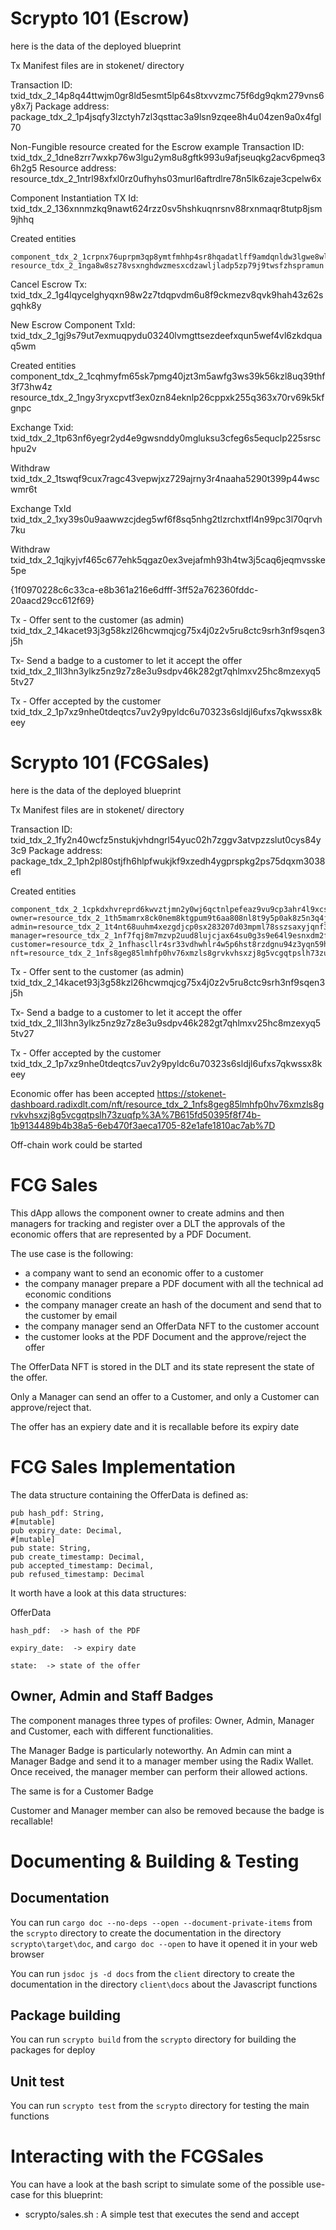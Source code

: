 # Scrypto 101 (Escrow)

here is the data of the deployed blueprint

Tx Manifest files are in stokenet/ directory

Transaction ID: txid_tdx_2_14p8q44ttwjm0gr8ld5esmt5lp64s8txvvzmc75f6dg9qkm279vns6y8x7j
Package address: package_tdx_2_1p4jsqfy3lzctyh7zl3qsttac3a9lsn9zqee8h4u04zen9a0x4fgl70

Non-Fungible resource created for the Escrow example
Transaction ID: txid_tdx_2_1dne8zrr7wxkp76w3lgu2ym8u8gftk993u9afjseuqkg2acv6pmeq36h2g5
Resource address: resource_tdx_2_1ntrl98xfxl0rz0ufhyhs03murl6aftrdlre78n5lk6zaje3cpelw6x

Component Instantiation
TX Id: txid_tdx_2_136xnnmzkq9nawt624rzz0sv5hshkuqnrsnv88rxnmaqr8tutp8jsm9jhhq

Created entities

    component_tdx_2_1crpnx76uprpm3qp8ymtfmhhp4sr8hqadatlff9amdqnldw3lgwe8wl
    resource_tdx_2_1nga8w8sz78vsxnghdwzmesxcdzawljladp5zp79j9twsfzhspramun

Cancel Escrow Tx:
    txid_tdx_2_1g4lqycelghyqxn98w2z7tdqpvdm6u8f9ckmezv8qvk9hah43z62sgqhk8y

New Escrow Component TxId:
    txid_tdx_2_1gj9s79ut7exmuqpydu03240lvmgttsezdeefxqun5wef4vl6zkdquaq5wm


Created entities
    component_tdx_2_1cqhmyfm65sk7pmg40jzt3m5awfg3ws39k56kzl8uq39thf3f73hw4z
    resource_tdx_2_1ngy3ryxcpvtf3ex0zn84eknlp26cppxk255q363x70rv69k5kfgnpc

Exchange Txid:
    txid_tdx_2_1tp63nf6yegr2yd4e9gwsnddy0mgluksu3cfeg6s5equclp225srschpu2v

Withdraw
    txid_tdx_2_1tswqf9cux7ragc43vepwjxz729ajrny3r4naaha5290t399p44wscwmr6t

Exchange TxId
    txid_tdx_2_1xy39s0u9aawwzcjdeg5wf6f8sq5nhg2tlzrchxtfl4n99pc3l70qrvh7ku

Withdraw
    txid_tdx_2_1qjkyjvf465c677ehk5qgaz0ex3vejafmh93h4tw3j5caq6jeqmvsske5pe

    

{1f0970228c6c33ca-e8b361a216e6dfff-3ff52a762360fddc-20aacd29cc612f69}    


Tx - Offer sent to the customer (as admin)
    txid_tdx_2_14kacet93j3g58kzl26hcwmqjcg75x4j0z2v5ru8ctc9srh3nf9sqen3j5h

Tx- Send a badge to a customer to let it accept the offer
    txid_tdx_2_1ll3hn3ylkz5nz9z7z8e3u9sdpv46k282gt7qhlmxv25hc8mzexyq55tv27

Tx - Offer accepted by the customer 
    txid_tdx_2_1p7xz9nhe0tdeqtcs7uv2y9pyldc6u70323s6sldjl6ufxs7qkwssx8keey


# Scrypto 101 (FCGSales)

here is the data of the deployed blueprint

Tx Manifest files are in stokenet/ directory

Transaction ID: txid_tdx_2_1fy2n40wcfz5nstukjvhdngrl54yuc02h7zggv3atvpzzslut0cys84y3c9
Package address: package_tdx_2_1ph2pl80stjfh6hlpfwukjkf9xzedh4ygprspkg2ps75dqxm3038efl

Created entities

    component_tdx_2_1cpkdxhvreprd6kwvztjmn2y0wj6qctnlpefeaz9vu9cp3ahr4l9xcs
    owner=resource_tdx_2_1th5mamrx8ck0nem8ktgpum9t6aa808nl8t9y5p0ak8z5n3q4jxefa9
    admin=resource_tdx_2_1t4nt68uuhm4xezgdjcp0sx283207d03mpml78sszsaxyjqnf3t2lep
    manager=resource_tdx_2_1nf7fqj8m7mzvp2uud8lujcjax64su0g3s9e64l9esnxdm2fd489p54
    customer=resource_tdx_2_1nfhascllr4sr33vdhwhlr4w5p6hst8rzdgnu94z3yqn59hrt9yhwjc
    nft=resource_tdx_2_1nfs8geg85lmhfp0hv76xmzls8grvkvhsxzj8g5vcgqtpslh73zuqfp

Tx - Offer sent to the customer (as admin)
    txid_tdx_2_14kacet93j3g58kzl26hcwmqjcg75x4j0z2v5ru8ctc9srh3nf9sqen3j5h

Tx- Send a badge to a customer to let it accept the offer
    txid_tdx_2_1ll3hn3ylkz5nz9z7z8e3u9sdpv46k282gt7qhlmxv25hc8mzexyq55tv27

Tx - Offer accepted by the customer 
    txid_tdx_2_1p7xz9nhe0tdeqtcs7uv2y9pyldc6u70323s6sldjl6ufxs7qkwssx8keey

Economic offer has been accepted 
https://stokenet-dashboard.radixdlt.com/nft/resource_tdx_2_1nfs8geg85lmhfp0hv76xmzls8grvkvhsxzj8g5vcgqtpslh73zuqfp%3A%7B615fd50395f8f74b-1b9134489b4b38a5-6eb470f3aeca1705-82e1afe1810ac7ab%7D

Off-chain work could be started


# FCG Sales

This dApp allows the component owner to create admins and then managers for tracking and register over a DLT the approvals of the economic offers that are represented by a PDF Document.

The use case is the following:
- a company want to send an economic offer to a customer
- the company manager prepare a PDF document with all the technical ad economic conditions
- the company manager create an hash of the document and send that to the customer by email
- the company manager send an OfferData NFT to the customer account
- the customer looks at the PDF Document and the approve/reject the offer

The OfferData NFT is stored in the DLT and its state represent the state of the offer.

Only a Manager can send an offer to a Customer, and only a Customer can approve/reject that.

The offer has an expiery date and it is recallable before its expiry date

# FCG Sales Implementation

The data structure containing the OfferData is defined as:

    pub hash_pdf: String,
    #[mutable]
    pub expiry_date: Decimal,
    #[mutable]
    pub state: String,    
    pub create_timestamp: Decimal,
    pub accepted_timestamp: Decimal,
    pub refused_timestamp: Decimal     

It worth have a look at this data structures:

OfferData

    hash_pdf:  -> hash of the PDF

    expiry_date:  -> expiry date

    state:  -> state of the offer


## Owner, Admin and Staff Badges

The component manages three types of profiles: Owner, Admin, Manager and Customer, each with different functionalities.

The Manager Badge is particularly noteworthy. An Admin can mint a Manager Badge and send it to a manager member using the Radix Wallet. 
Once received, the manager member can perform their allowed actions.

The same is for a Customer Badge

Customer and Manager member can also be removed because the badge is recallable!

# Documenting & Building & Testing

## Documentation 

You can run `cargo doc --no-deps --open --document-private-items` from the `scrypto` directory to create the documentation in the directory `scrypto\target\doc`, and `cargo doc --open` to have it opened it in your web browser

You can run `jsdoc js -d docs` from the `client` directory to create the documentation in the directory `client\docs` about the Javascript functions

## Package building

You can run `scrypto build` from the `scrypto` directory for building the packages for deploy

## Unit test

You can run `scrypto test` from the `scrypto` directory for testing the main functions


# Interacting with the FCGSales

You can have a look at the bash script to simulate some of the possible use-case for this blueprint:

 - scrypto/sales.sh : A simple test that executes the send and accept 


